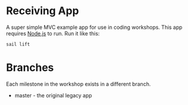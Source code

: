 # Receiving App
A super simple MVC example app for use in coding workshops. This app requires [Node.js](http://nodejs.org/) to run. Run
it like this:

``sail lift``

# Branches
Each milestone in the workshop exists in a different branch.
* master - the original legacy app